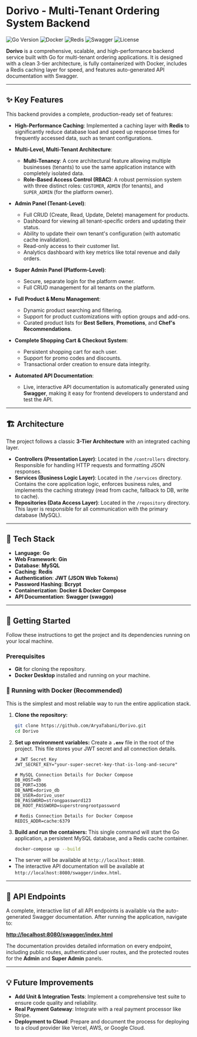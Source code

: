 # Dorivo - Multi-Tenant Ordering System Backend

![Go Version](https://img.shields.io/badge/Go-1.21+-blue.svg)
![Docker](https://img.shields.io/badge/Docker-Ready-blue?logo=docker)
![Redis](https://img.shields.io/badge/Redis-Ready-red?logo=redis)
![Swagger](https://img.shields.io/badge/API_Docs-Swagger-orange?logo=swagger)
![License](https://img.shields.io/badge/License-MIT-green.svg)

**Dorivo** is a comprehensive, scalable, and high-performance backend service built with Go for multi-tenant ordering applications. It is designed with a clean 3-tier architecture, is fully containerized with Docker, includes a Redis caching layer for speed, and features auto-generated API documentation with Swagger.

---

## ✨ Key Features

This backend provides a complete, production-ready set of features:

* **High-Performance Caching**: Implemented a caching layer with **Redis** to significantly reduce database load and speed up response times for frequently accessed data, such as tenant configurations.

* **Multi-Level, Multi-Tenant Architecture**:
    * **Multi-Tenancy**: A core architectural feature allowing multiple businesses (tenants) to use the same application instance with completely isolated data.
    * **Role-Based Access Control (RBAC)**: A robust permission system with three distinct roles: `CUSTOMER`, `ADMIN` (for tenants), and `SUPER_ADMIN` (for the platform owner).

* **Admin Panel (Tenant-Level)**:
    * Full CRUD (Create, Read, Update, Delete) management for products.
    * Dashboard for viewing all tenant-specific orders and updating their status.
    * Ability to update their own tenant's configuration (with automatic cache invalidation).
    * Read-only access to their customer list.
    * Analytics dashboard with key metrics like total revenue and daily orders.

* **Super Admin Panel (Platform-Level)**:
    * Secure, separate login for the platform owner.
    * Full CRUD management for all tenants on the platform.

* **Full Product & Menu Management**:
    * Dynamic product searching and filtering.
    * Support for product customizations with option groups and add-ons.
    * Curated product lists for **Best Sellers**, **Promotions**, and **Chef's Recommendations**.

* **Complete Shopping Cart & Checkout System**:
    * Persistent shopping cart for each user.
    * Support for promo codes and discounts.
    * Transactional order creation to ensure data integrity.

* **Automated API Documentation**:
    * Live, interactive API documentation is automatically generated using **Swagger**, making it easy for frontend developers to understand and test the API.

---

## 🏗️ Architecture

The project follows a classic **3-Tier Architecture** with an integrated caching layer.

* **Controllers (Presentation Layer)**: Located in the `/controllers` directory. Responsible for handling HTTP requests and formatting JSON responses.
* **Services (Business Logic Layer)**: Located in the `/services` directory. Contains the core application logic, enforces business rules, and implements the caching strategy (read from cache, fallback to DB, write to cache).
* **Repositories (Data Access Layer)**: Located in the `/repository` directory. This layer is responsible for all communication with the primary database (MySQL).

---

## 🚀 Tech Stack

* **Language**: **Go**
* **Web Framework**: **Gin**
* **Database**: **MySQL**
* **Caching**: **Redis**
* **Authentication**: **JWT (JSON Web Tokens)**
* **Password Hashing**: **Bcrypt**
* **Containerization**: **Docker & Docker Compose**
* **API Documentation**: **Swagger (swaggo)**

---

## 🏁 Getting Started

Follow these instructions to get the project and its dependencies running on your local machine.

### Prerequisites

* **Git** for cloning the repository.
* **Docker Desktop** installed and running on your machine.

### 🐳 Running with Docker (Recommended)

This is the simplest and most reliable way to run the entire application stack.

1.  **Clone the repository:**
    ```sh
    git clone https://github.com/AryaTabani/Dorivo.git
    cd Dorivo
    ```

2.  **Set up environment variables:**
    Create a **`.env`** file in the root of the project. This file stores your JWT secret and all connection details.
    ```env
    # JWT Secret Key
    JWT_SECRET_KEY="your-super-secret-key-that-is-long-and-secure"

    # MySQL Connection Details for Docker Compose
    DB_HOST=db
    DB_PORT=3306
    DB_NAME=dorivo_db
    DB_USER=dorivo_user
    DB_PASSWORD=strongpassword123
    DB_ROOT_PASSWORD=superstrongrootpassword

    # Redis Connection Details for Docker Compose
    REDIS_ADDR=cache:6379
    ```

3.  **Build and run the containers:**
    This single command will start the Go application, a persistent MySQL database, and a Redis cache container.
    ```sh
    docker-compose up --build
    ```

* The server will be available at `http://localhost:8080`.
* The interactive API documentation will be available at `http://localhost:8080/swagger/index.html`.

---

## 📄 API Endpoints

A complete, interactive list of all API endpoints is available via the auto-generated Swagger documentation. After running the application, navigate to:

**[http://localhost:8080/swagger/index.html](http://localhost:8080/swagger/index.html)**

The documentation provides detailed information on every endpoint, including public routes, authenticated user routes, and the protected routes for the **Admin** and **Super Admin** panels.

---

## 💡 Future Improvements

* **Add Unit & Integration Tests**: Implement a comprehensive test suite to ensure code quality and reliability.
* **Real Payment Gateway**: Integrate with a real payment processor like Stripe.
* **Deployment to Cloud**: Prepare and document the process for deploying to a cloud provider like Vercel, AWS, or Google Cloud.
